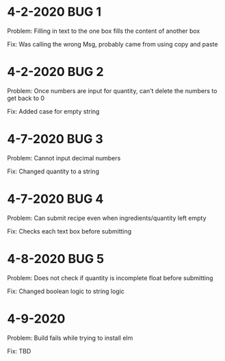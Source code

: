# 4-2-2020 BUG 1

Problem: Filling in text to the one box fills the content of another box

Fix: Was calling the wrong Msg, probably came from using copy and paste

# 4-2-2020 BUG 2

Problem: Once numbers are input for quantity, can't delete the numbers to get back to 0

Fix: Added case for empty string

# 4-7-2020 BUG 3

Problem: Cannot input decimal numbers

Fix: Changed quantity to a string

# 4-7-2020 BUG 4

Problem: Can submit recipe even when ingredients/quantity left empty

Fix: Checks each text box before submitting

# 4-8-2020 BUG 5

Problem: Does not check if quantity is incomplete float before submitting

Fix: Changed boolean logic to string logic

# 4-9-2020

Problem: Build fails while trying to install elm

Fix: TBD


